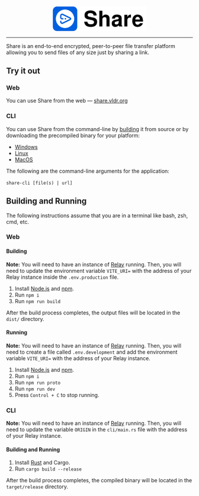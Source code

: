<p align="center">
    <img src='logo.svg?raw=true' width='50%'>
</p>

---

Share is an end-to-end encrypted, peer-to-peer file transfer platform allowing you to send files of any size just by sharing a link.

## Try it out

### Web

You can use Share from the web — [share.vldr.org](https://share.vldr.org/) 

### CLI

You can use Share from the command-line by [building](#building-and-running-1) it from source or by downloading the precompiled binary for your platform:

- [Windows](https://github.com/vldr/Share/releases/download/CLI/share-cli-windows-amd64.exe)
- [Linux](https://github.com/vldr/Share/releases/download/CLI/share-cli-linux-amd64)
- [MacOS](https://github.com/vldr/Share/releases/download/CLI/share-cli-macos-amd64)

The following are the command-line arguments for the application:

`share-cli [file(s) | url]`

## Building and Running

The following instructions assume that you are in a terminal like bash, zsh, cmd, etc.

### Web

#### Building

**Note:** You will need to have an instance of [Relay](https://github.com/vldr/Relay) running. Then, you will need to update the environment variable `VITE_URI=` with the address of your Relay instance inside the `.env.production` file.

1. Install [Node.js](https://nodejs.org/en) and [npm](https://www.npmjs.com/).
2. Run `npm i`
3. Run `npm run build`

After the build process completes, the output files will be located in the `dist/` directory.

#### Running

**Note:** You will need to have an instance of [Relay](https://github.com/vldr/Relay) running. Then, you will need to create a file called `.env.development` and add the environment variable `VITE_URI=` with the address of your Relay instance.

1. Install [Node.js](https://nodejs.org/en) and [npm](https://www.npmjs.com/).
2. Run `npm i`
3. Run `npm run proto`
4. Run `npm run dev`
5. Press `Control + C` to stop running.

### CLI

**Note:** You will need to have an instance of [Relay](https://github.com/vldr/Relay) running. Then, you will need to update the variable `ORIGIN` in the `cli/main.rs` file with the address of your Relay instance.

#### Building and Running

1. Install [Rust](https://www.rust-lang.org/learn/get-started) and Cargo.
2. Run `cargo build --release`

After the build process completes, the compiled binary will be located in the `target/release` directory.

